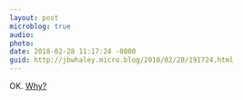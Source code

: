 ```yaml
---
layout: post
microblog: true
audio: 
photo: 
date: 2018-02-28 11:17:24 -0800
guid: http://jbwhaley.micro.blog/2018/02/28/191724.html
---
```

OK. [Why?](https://www.theverge.com/circuitbreaker/2018/2/28/17062680/haier-asu-watch-projector-smartwatch-mwc-2018)
